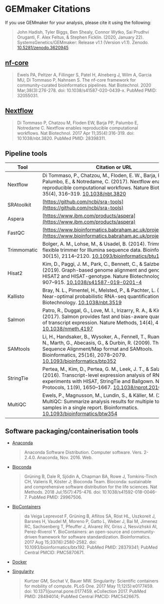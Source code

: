 # GEMmaker Citations

If you use GEMmaker for your analysis, please cite it using the following:

> John Hadish, Tyler Biggs, Ben Shealy, Connor Wytko, Sai Prudhvi Oruganti, F. Alex Feltus, & Stephen Ficklin. (2020, January 22). SystemsGenetics/GEMmaker: Release v1.1 (Version v1.1). Zenodo. [10.5281/zenodo.3620945](http://doi.org/10.5281/zenodo.3620945)


## [nf-core](https://pubmed.ncbi.nlm.nih.gov/32055031/)

> Ewels PA, Peltzer A, Fillinger S, Patel H, Alneberg J, Wilm A, Garcia MU, Di Tommaso P, Nahnsen S. The nf-core framework for community-curated bioinformatics pipelines. Nat Biotechnol. 2020 Mar;38(3):276-278. doi: 10.1038/s41587-020-0439-x. PubMed PMID: 32055031.

## [Nextflow](https://pubmed.ncbi.nlm.nih.gov/28398311/)

> Di Tommaso P, Chatzou M, Floden EW, Barja PP, Palumbo E, Notredame C. Nextflow enables reproducible computational workflows. Nat Biotechnol. 2017 Apr 11;35(4):316-319. doi: 10.1038/nbt.3820. PubMed PMID: 28398311.

## Pipeline tools

| Tool  | Citation or URL |
| ----- | ------------ |
| Nextflow |  Di Tommaso, P., Chatzou, M., Floden, E. W., Barja, P. P., Palumbo, E., & Notredame, C. (2017). Nextflow enables reproducible computational workflows. Nature Biotechnology, 35(4), 316–319. [10.1038/nbt.3820](https://doi.org/10.1038/nbt.3820) |
| SRAtoolkit | [https://github.com/ncbi/sra-tools](https://github.com/ncbi/sra-tools) |
| Aspera | [https://www.ibm.com/products/aspera](https://www.ibm.com/products/aspera) |
| FastQC | [https://www.bioinformatics.babraham.ac.uk/projects/fastqc/](https://www.bioinformatics.babraham.ac.uk/projects/fastqc/) |
| Trimmomatic | Bolger, A. M., Lohse, M., & Usadel, B. (2014). Trimmomatic: A flexible trimmer for Illumina sequence data. Bioinformatics, 30(15), 2114–2120. [10.1093/bioinformatics/btu170](https://doi.org/10.1093/bioinformatics/btu170) |
| Hisat2 | Kim, D., Paggi, J. M., Park, C., Bennett, C., & Salzberg, S. L. (2019). Graph-based genome alignment and genotyping with HISAT2 and HISAT-genotype. Nature Biotechnology, 37(8), 907–915. [10.1038/s41587-019-0201-4](https://doi.org/10.1038/s41587-019-0201-4) |
| Kallisto | Bray, N. L., Pimentel, H., Melsted, P., & Pachter, L. (2016). Near-optimal probabilistic RNA-seq quantification. Nature Biotechnology. [10.1038/nbt.3519](https://doi.org/10.1038/nbt.3519) |
| Salmon | Patro, R., Duggal, G., Love, M. I., Irizarry, R. A., & Kingsford, C. (2017). Salmon provides fast and bias-aware quantification of transcript expression. Nature Methods, 14(4), 417–419. [10.1038/nmeth.4197](https://doi.org/10.1038/nmeth.4197) |
| SAMtools | Li, H., Handsaker, B., Wysoker, A., Fennell, T., Ruan, J., Homer, N., Marth, G., Abecasis, G., & Durbin, R. (2009). The Sequence Alignment/Map format and SAMtools. Bioinformatics, 25(16), 2078–2079. [10.1093/bioinformatics/btp352](https://doi.org/10.1093/bioinformatics/btp352) |
| StringTie | Pertea, M., Kim, D., Pertea, G. M., Leek, J. T., & Salzberg, S. L. (2016). Transcript-level expression analysis of RNA-seq experiments with HISAT, StringTie and Ballgown. Nature Protocols, 11(9), 1650–1667. [10.1038/nprot.2016.095](https://doi.org/10.1038/nprot.2016.095) |
| MultiQC | Ewels, P., Magnusson, M., Lundin, S., & Käller, M. (2016). MultiQC: Summarize analysis results for multiple tools and samples in a single report. Bioinformatics. [10.1093/bioinformatics/btw354](https://doi.org/10.1093/bioinformatics/btw354) |

## Software packaging/containerisation tools

* [Anaconda](https://anaconda.com)
    > Anaconda Software Distribution. Computer software. Vers. 2-2.4.0. Anaconda, Nov. 2016. Web.

* [Bioconda](https://pubmed.ncbi.nlm.nih.gov/29967506/)
    > Grüning B, Dale R, Sjödin A, Chapman BA, Rowe J, Tomkins-Tinch CH, Valieris R, Köster J; Bioconda Team. Bioconda: sustainable and comprehensive software distribution for the life sciences. Nat Methods. 2018 Jul;15(7):475-476. doi: 10.1038/s41592-018-0046-7. PubMed PMID: 29967506.

* [BioContainers](https://pubmed.ncbi.nlm.nih.gov/28379341/)
    > da Veiga Leprevost F, Grüning B, Aflitos SA, Röst HL, Uszkoreit J, Barsnes H, Vaudel M, Moreno P, Gatto L, Weber J, Bai M, Jimenez RC, Sachsenberg T, Pfeuffer J, Alvarez RV, Griss J, Nesvizhskii AI, Perez-Riverol Y. BioContainers: an open-source and community-driven framework for software standardization. Bioinformatics. 2017 Aug 15;33(16):2580-2582. doi: 10.1093/bioinformatics/btx192. PubMed PMID: 28379341; PubMed Central PMCID: PMC5870671.

* [Docker](https://dl.acm.org/doi/10.5555/2600239.2600241)

* [Singularity](https://pubmed.ncbi.nlm.nih.gov/28494014/)
    > Kurtzer GM, Sochat V, Bauer MW. Singularity: Scientific containers for mobility of compute. PLoS One. 2017 May 11;12(5):e0177459. doi: 10.1371/journal.pone.0177459. eCollection 2017. PubMed PMID: 28494014; PubMed Central PMCID: PMC5426675.
